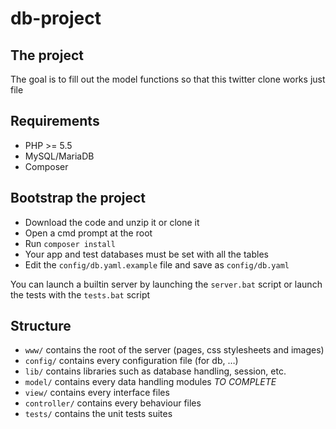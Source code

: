 # db-project

## The project
The goal is to fill out the model functions so that this twitter clone works just file

## Requirements
* PHP >= 5.5
* MySQL/MariaDB
* Composer

## Bootstrap the project
* Download the code and unzip it or clone it
* Open a cmd prompt at the root
* Run `composer install`
* Your app and test databases must be set with all the tables
* Edit the `config/db.yaml.example` file and save as `config/db.yaml`

You can launch a builtin server by launching the `server.bat` script or launch the tests with the `tests.bat` script

## Structure
* `www/` contains the root of the server (pages, css stylesheets and images)
* `config/` contains every configuration file (for db, …)
* `lib/` contains libraries such as database handling, session, etc.
* `model/` contains every data handling modules *TO COMPLETE*
* `view/` contains every interface files
* `controller/` contains every behaviour files
* `tests/` contains the unit tests suites
